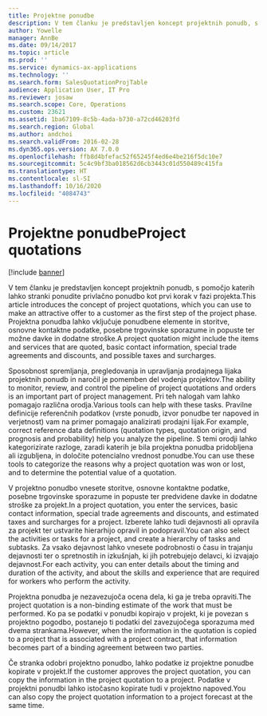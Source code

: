 ```yaml
---
title: Projektne ponudbe
description: V tem članku je predstavljen koncept projektnih ponudb, s pomočjo katerih lahko stranki ponudite privlačno ponudbo kot prvi korak v fazi projekta. Projektna ponudba lahko vključuje ponudbene elemente in storitve, osnovne kontaktne podatke, posebne trgovinske sporazume in popuste ter možne davke in dodatne stroške.
author: Yowelle
manager: AnnBe
ms.date: 09/14/2017
ms.topic: article
ms.prod: ''
ms.service: dynamics-ax-applications
ms.technology: ''
ms.search.form: SalesQuotationProjTable
audience: Application User, IT Pro
ms.reviewer: josaw
ms.search.scope: Core, Operations
ms.custom: 23621
ms.assetid: 1ba67109-8c5b-4ada-b730-a72cd46203fd
ms.search.region: Global
ms.author: andchoi
ms.search.validFrom: 2016-02-28
ms.dyn365.ops.version: AX 7.0.0
ms.openlocfilehash: ffb8d4bfefac52f65245f4ed6e4be216f5dc10e7
ms.sourcegitcommit: 5c4c9bf3ba018562d6cb3443c01d550489c415fa
ms.translationtype: HT
ms.contentlocale: sl-SI
ms.lasthandoff: 10/16/2020
ms.locfileid: "4084743"
---
```

# <a name="project-quotations"></a><span data-ttu-id="3df61-104">Projektne ponudbe</span><span class="sxs-lookup"><span data-stu-id="3df61-104">Project quotations</span></span>

[!include [banner](../includes/banner.md)]

<span data-ttu-id="3df61-105">V tem članku je predstavljen koncept projektnih ponudb, s pomočjo katerih lahko stranki ponudite privlačno ponudbo kot prvi korak v fazi projekta.</span><span class="sxs-lookup"><span data-stu-id="3df61-105">This article introduces the concept of project quotations, which you can use to make an attractive offer to a customer as the first step of the project phase.</span></span> <span data-ttu-id="3df61-106">Projektna ponudba lahko vključuje ponudbene elemente in storitve, osnovne kontaktne podatke, posebne trgovinske sporazume in popuste ter možne davke in dodatne stroške.</span><span class="sxs-lookup"><span data-stu-id="3df61-106">A project quotation might include the items and services that are quoted, basic contact information, special trade agreements and discounts, and possible taxes and surcharges.</span></span> 

<span data-ttu-id="3df61-107">Sposobnost spremljanja, pregledovanja in upravljanja prodajnega lijaka projektnih ponudb in naročil je pomemben del vodenja projektov.</span><span class="sxs-lookup"><span data-stu-id="3df61-107">The ability to monitor, review, and control the pipeline of project quotations and orders is an important part of project management.</span></span> <span data-ttu-id="3df61-108">Pri teh nalogah vam lahko pomagajo različna orodja.</span><span class="sxs-lookup"><span data-stu-id="3df61-108">Various tools can help with these tasks.</span></span> <span data-ttu-id="3df61-109">Pravilne definicije referenčnih podatkov (vrste ponudb, izvor ponudbe ter napoved in verjetnost) vam na primer pomagajo analizirati prodajni lijak.</span><span class="sxs-lookup"><span data-stu-id="3df61-109">For example, correct reference data definitions (quotation types, quotation origin, and prognosis and probability) help you analyze the pipeline.</span></span> <span data-ttu-id="3df61-110">S temi orodji lahko kategorizirate razloge, zaradi katerih je bila projektna ponudba pridobljena ali izgubljena, in določite potencialno vrednost ponudbe.</span><span class="sxs-lookup"><span data-stu-id="3df61-110">You can use these tools to categorize the reasons why a project quotation was won or lost, and to determine the potential value of a quotation.</span></span> 

<span data-ttu-id="3df61-111">V projektno ponudbo vnesete storitve, osnovne kontaktne podatke, posebne trgovinske sporazume in popuste ter predvidene davke in dodatne stroške za projekt.</span><span class="sxs-lookup"><span data-stu-id="3df61-111">In a project quotation, you enter the services, basic contact information, special trade agreements and discounts, and estimated taxes and surcharges for a project.</span></span> <span data-ttu-id="3df61-112">Izberete lahko tudi dejavnosti ali opravila za projekt ter ustvarite hierarhijo opravil in podopravil.</span><span class="sxs-lookup"><span data-stu-id="3df61-112">You can also select the activities or tasks for a project, and create a hierarchy of tasks and subtasks.</span></span> <span data-ttu-id="3df61-113">Za vsako dejavnost lahko vnesete podrobnosti o času in trajanju dejavnosti ter o spretnostih in izkušnjah, ki jih potrebujejo delavci, ki izvajajo dejavnost.</span><span class="sxs-lookup"><span data-stu-id="3df61-113">For each activity, you can enter details about the timing and duration of the activity, and about the skills and experience that are required for workers who perform the activity.</span></span> 

<span data-ttu-id="3df61-114">Projektna ponudba je nezavezujoča ocena dela, ki ga je treba opraviti.</span><span class="sxs-lookup"><span data-stu-id="3df61-114">The project quotation is a non-binding estimate of the work that must be performed.</span></span> <span data-ttu-id="3df61-115">Ko pa se podatki v ponudbi kopirajo v projekt, ki je povezan s projektno pogodbo, postanejo ti podatki del zavezujočega sporazuma med dvema strankama.</span><span class="sxs-lookup"><span data-stu-id="3df61-115">However, when the information in the quotation is copied to a project that is associated with a project contract, that information becomes part of a binding agreement between two parties.</span></span> 

<span data-ttu-id="3df61-116">Če stranka odobri projektno ponudbo, lahko podatke iz projektne ponudbe kopirate v projekt.</span><span class="sxs-lookup"><span data-stu-id="3df61-116">If the customer approves the project quotation, you can copy the information in the project quotation to a project.</span></span> <span data-ttu-id="3df61-117">Podatke v projektni ponudbi lahko istočasno kopirate tudi v projektno napoved.</span><span class="sxs-lookup"><span data-stu-id="3df61-117">You can also copy the project quotation information to a project forecast at the same time.</span></span>



